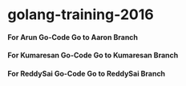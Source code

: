 # golang-training-2016

#### For Arun Go-Code Go to Aaron Branch  
#### For Kumaresan Go-Code Go to Kumaresan Branch  
#### For ReddySai Go-Code Go to ReddySai Branch  
